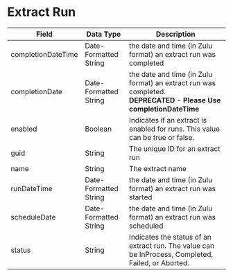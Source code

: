 # Extract Run

| Field<br> | Data Type<br> | Description<br> |
|  --- |  --- |  --- | 
| completionDateTime<br> | Date-Formatted String<br> | the date and time \(in Zulu format\) an extract run was completed<br> |
| completionDate<br> | Date-Formatted String<br> | the date and time \(in Zulu format\) an extract run was completed.<br>**DEPRECATED - Please Use completionDateTime** |
| enabled<br> | Boolean<br> | Indicates if an extract is enabled for runs. This value can be true or false.<br> |
| guid<br> | String<br> | The unique ID for an extract run<br> |
| name<br> | String<br> | The extract name<br> |
| runDateTime<br> | Date-Formatted String<br> | the date and time \(in Zulu format\) an extract run was started<br> |
| scheduleDate<br> | Date-Formatted String<br> | the date and time \(in Zulu format\) an extract run was scheduled<br> |
| status<br> | String<br> | Indicates the status of an extract run. The value can be InProcess, Completed, Failed, or Aborted.<br> |

